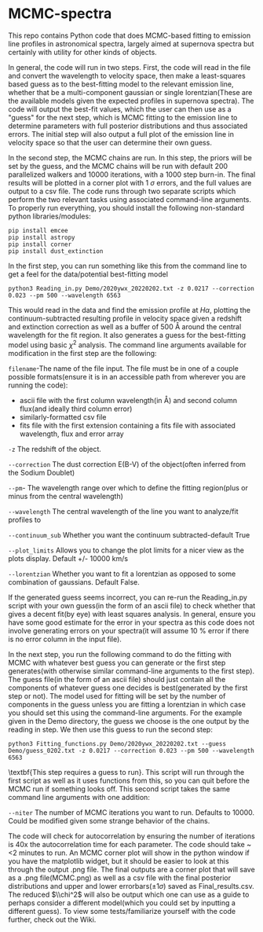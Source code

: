 # MCMC-spectra
This repo contains Python code that does MCMC-based fitting to emission line profiles in astronomical spectra, largely aimed at supernova spectra but certainly with utility for other kinds of objects.

In general, the code will run in two steps. First, the code will read in the file and convert the wavelength to velocity space, then make a least-squares based guess as to the best-fitting model to the relevant emission line, whether that be a multi-component gaussian or single lorentzian(These are the available models given the expected profiles in supernova spectra). The code will output the best-fit values, which the user can then use as a "guess" for the next step, which is MCMC fitting to the emission line to determine parameters with full posterior distributions and thus associated errors. The initial step will also output a full plot of the emission line in velocity space so that the user can determine their own guess.

In the second step, the MCMC chains are run. In this step, the priors will be set by the guess, and the MCMC chains will be run with default 200 parallelized walkers and 10000 iterations, with a 1000 step burn-in. The final results will be plotted in a corner plot with 1 $\sigma$ errors, and the full values are output to a csv file.
The code runs through two separate scripts which perform the two relevant tasks using associated command-line arguments.
To properly run everything, you should install the following non-standard python libraries/modules:
```
pip install emcee
pip install astropy
pip install corner
pip install dust_extinction
```
In the first step, you can run something like this from the command line to get a feel for the data/potential best-fitting model

```
python3 Reading_in.py Demo/2020ywx_20220202.txt -z 0.0217 --correction 0.023 --pm 500 --wavelength 6563
```
This would read in the data and find the emission profile at $H \alpha$, plotting the continuum-subtracted resulting profile in velocity space given a redshift and extinction correction as well as a buffer of 500 Å around the central wavelength for the fit region. It also generates a guess for the best-fitting model using basic $\chi^2$ analysis.
The command line arguments available for modification in the first step are the following:

```filename```-The name of the file input. The file must be in one of a couple possible formats(ensure it is in an accessible path from wherever you are running the code):
* ascii file with the first column wavelength(in Å) and second column flux(and ideally third column error)
* similarly-formatted csv file
* fits file with the first extension containing a fits file with associated wavelength, flux and error array

 ```-z``` The redshift of the object.
 
 ```--correction``` The dust correction E(B-V) of the object(often inferred from the Sodium Doublet)
 
 ```--pm```- The wavelength range over which to define the fitting region(plus or minus from the central wavelength)
 
 ```--wavelength``` The central wavelength of the line you want to analyze/fit profiles to
 
 ```--continuum_sub``` Whether you want the continuum subtracted-default True

  ```--plot_limits``` Allows you to change the plot limits for a nicer view as the plots display. Default +/- 10000 km/s
   
   ```--lorentzian``` Whether you want to fit a lorentzian as opposed to some combination of gaussians. Default False.

If the generated guess seems incorrect, you can re-run the Reading_in.py script with your own guess(in the form of an ascii file) to check whether that gives a decent fit(by eye) with least squares analysis. In general, ensure you have some good estimate for the error in your spectra as this code does not involve generating errors on your spectra(it will assume 10 $\%$ error if there is no error column in the input file).

In the next step, you run the following command to do the fitting with MCMC with whatever best guess you can generate or the first step generates(with otherwise similar command-line arguments to the first step). The guess file(in the form of an ascii file) should just contain all the components of whatever guess one decides is best(generated by the first step or not). The model used for fitting will be set by the number of components in the guess unless you are fitting a lorentzian in which case you should set this using the command-line arguments. For the example given in the Demo directory, the guess we choose is the one output by the reading in step. We then use this guess to run the second step:
```
python3 Fitting_functions.py Demo/2020ywx_20220202.txt --guess Demo/guess_0202.txt -z 0.0217 --correction 0.023 --pm 500 --wavelength 6563
```
\textbf{This step requires a guess to run}. This script will run through the first script as well as it uses functions from this, so you can quit before the MCMC run if something looks off. This second script takes the same command line arguments with one addition: 

 ```--niter``` The number of MCMC iterations you want to run. Defaults to 10000. Could be modified given some strange behavior of the chains.

The code will check for autocorrelation by ensuring the number of iterations is 40x the autocorrelation time for each parameter. The code should take ~ <2 minutes to run. An MCMC corner plot will show in the python window if you have the matplotlib widget, but it should be easier to look at this through the output .png file.
The final outputs are a corner plot that will save as a .png file(MCMC.png) as well as a csv file with the final posterior distributions and upper and lower errorbars($\pm 1 \sigma$) saved as Final_results.csv.  The reduced $\\chi^2$ will also be output which one can use as a guide to perhaps consider a different model(which you could set by inputting a different guess). 
To view some tests/familiarize yourself with the code further, check out the Wiki.
